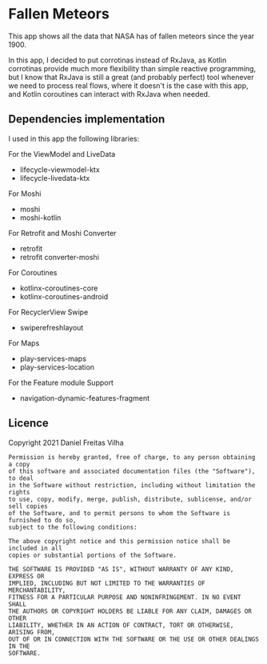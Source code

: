 # Fallen Meteors
This app shows all the data that NASA has of fallen meteors since the year 1900.

In this app, I decided to put corrotinas instead of RxJava, as Kotlin corrotinas provide much more flexibility than simple reactive programming, but I know that RxJava is still a great (and probably perfect) tool whenever we need to process real flows, where it doesn't is the case with this app, and Kotlin coroutines can interact with RxJava when needed. 


## Dependencies implementation
I used in this app the following libraries:

For the ViewModel and LiveData
- lifecycle-viewmodel-ktx
- lifecycle-livedata-ktx

For Moshi
- moshi
- moshi-kotlin

For Retrofit and Moshi Converter
- retrofit
- retrofit converter-moshi

For Coroutines
- kotlinx-coroutines-core
- kotlinx-coroutines-android

For RecyclerView Swipe
- swiperefreshlayout

For Maps
- play-services-maps
- play-services-location

For the Feature module Support
- navigation-dynamic-features-fragment


## Licence
Copyright 2021 Daniel Freitas Vilha
```
Permission is hereby granted, free of charge, to any person obtaining a copy
of this software and associated documentation files (the "Software"), to deal
in the Software without restriction, including without limitation the rights
to use, copy, modify, merge, publish, distribute, sublicense, and/or sell copies
of the Software, and to permit persons to whom the Software is furnished to do so,
subject to the following conditions:

The above copyright notice and this permission notice shall be included in all
copies or substantial portions of the Software.

THE SOFTWARE IS PROVIDED "AS IS", WITHOUT WARRANTY OF ANY KIND, EXPRESS OR
IMPLIED, INCLUDING BUT NOT LIMITED TO THE WARRANTIES OF MERCHANTABILITY,
FITNESS FOR A PARTICULAR PURPOSE AND NONINFRINGEMENT. IN NO EVENT SHALL
THE AUTHORS OR COPYRIGHT HOLDERS BE LIABLE FOR ANY CLAIM, DAMAGES OR OTHER
LIABILITY, WHETHER IN AN ACTION OF CONTRACT, TORT OR OTHERWISE, ARISING FROM,
OUT OF OR IN CONNECTION WITH THE SOFTWARE OR THE USE OR OTHER DEALINGS IN THE
SOFTWARE.
```
